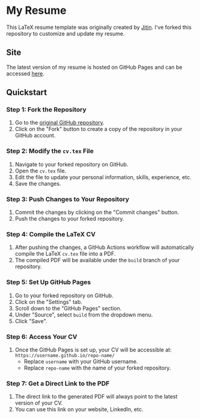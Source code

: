 # My Resume

This LaTeX resume template was originally created by [Jitin](https://github.com/jitinnair1/autoCV). I've forked this repository to customize and update my resume.


## Site

The latest version of my resume is hosted on GitHub Pages and can be accessed [here](https://username.github.io/repo-name/).


## Quickstart

### Step 1: Fork the Repository
1. Go to the [original GitHub repository](https://github.com/Ragulprince).
2. Click on the "Fork" button to create a copy of the repository in your GitHub account.

### Step 2: Modify the `cv.tex` File
1. Navigate to your forked repository on GitHub.
2. Open the `cv.tex` file.
3. Edit the file to update your personal information, skills, experience, etc.
4. Save the changes.

### Step 3: Push Changes to Your Repository
1. Commit the changes by clicking on the "Commit changes" button.
2. Push the changes to your forked repository.

### Step 4: Compile the LaTeX CV
1. After pushing the changes, a GitHub Actions workflow will automatically compile the LaTeX `cv.tex` file into a PDF.
2. The compiled PDF will be available under the `build` branch of your repository.

### Step 5: Set Up GitHub Pages
1. Go to your forked repository on GitHub.
2. Click on the "Settings" tab.
3. Scroll down to the "GitHub Pages" section.
4. Under "Source", select `build` from the dropdown menu.
5. Click "Save".

### Step 6: Access Your CV
1. Once the GitHub Pages is set up, your CV will be accessible at: `https://username.github.io/repo-name/`
   - Replace `username` with your GitHub username.
   - Replace `repo-name` with the name of your forked repository.

### Step 7: Get a Direct Link to the PDF
1. The direct link to the generated PDF will always point to the latest version of your CV.
2. You can use this link on your website, LinkedIn, etc.


